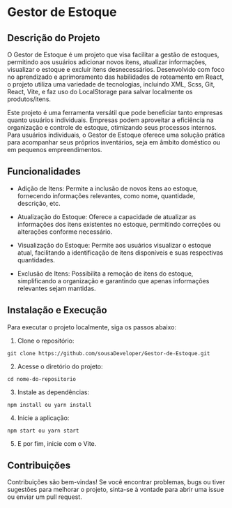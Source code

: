 # Gestor de Estoque

## Descrição do Projeto

O Gestor de Estoque é um projeto que visa facilitar a gestão de estoques, permitindo aos usuários adicionar novos itens, atualizar informações, visualizar o estoque e excluir itens desnecessários. Desenvolvido com foco no aprendizado e aprimoramento das habilidades de roteamento em React, o projeto utiliza uma variedade de tecnologias, incluindo XML, Scss, Git, React, Vite, e faz uso do LocalStorage para salvar localmente os produtos/itens.

Este projeto é uma ferramenta versátil que pode beneficiar tanto empresas quanto usuários individuais. Empresas podem aproveitar a eficiência na organização e controle de estoque, otimizando seus processos internos. Para usuários individuais, o Gestor de Estoque oferece uma solução prática para acompanhar seus próprios inventários, seja em âmbito doméstico ou em pequenos empreendimentos.

## Funcionalidades

- Adição de Itens: Permite a inclusão de novos itens ao estoque, fornecendo informações relevantes, como nome, quantidade, descrição, etc.

- Atualização do Estoque: Oferece a capacidade de atualizar as informações dos itens existentes no estoque, permitindo correções ou alterações conforme necessário.

- Visualização do Estoque: Permite aos usuários visualizar o estoque atual, facilitando a identificação de itens disponíveis e suas respectivas quantidades.

- Exclusão de Itens: Possibilita a remoção de itens do estoque, simplificando a organização e garantindo que apenas informações relevantes sejam mantidas.

## Instalação e Execução
Para executar o projeto localmente, siga os passos abaixo:

1. Clone o repositório: 
```
git clone https://github.com/sousaDeveloper/Gestor-de-Estoque.git
```
2. Acesse o diretório do projeto: 
```
cd nome-do-repositorio
```
3. Instale as dependências: 
```
npm install ou yarn install
```
4. Inicie a aplicação: 
```
npm start ou yarn start
```
5. E por fim, inicie com o Vite. 

## Contribuições
Contribuições são bem-vindas! Se você encontrar problemas, bugs ou tiver sugestões para melhorar o projeto, sinta-se à vontade para abrir uma issue ou enviar um pull request.
